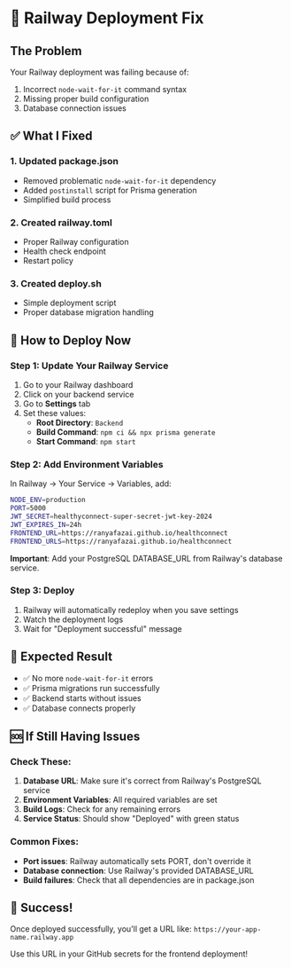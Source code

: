 # 🔧 Railway Deployment Fix

## The Problem
Your Railway deployment was failing because of:
1. Incorrect `node-wait-for-it` command syntax
2. Missing proper build configuration
3. Database connection issues

## ✅ What I Fixed

### 1. Updated package.json
- Removed problematic `node-wait-for-it` dependency
- Added `postinstall` script for Prisma generation
- Simplified build process

### 2. Created railway.toml
- Proper Railway configuration
- Health check endpoint
- Restart policy

### 3. Created deploy.sh
- Simple deployment script
- Proper database migration handling

## 🚀 How to Deploy Now

### Step 1: Update Your Railway Service
1. Go to your Railway dashboard
2. Click on your backend service
3. Go to **Settings** tab
4. Set these values:
   - **Root Directory**: `Backend`
   - **Build Command**: `npm ci && npx prisma generate`
   - **Start Command**: `npm start`

### Step 2: Add Environment Variables
In Railway → Your Service → Variables, add:

```bash
NODE_ENV=production
PORT=5000
JWT_SECRET=healthyconnect-super-secret-jwt-key-2024
JWT_EXPIRES_IN=24h
FRONTEND_URL=https://ranyafazai.github.io/healthconnect
FRONTEND_URLS=https://ranyafazai.github.io/healthconnect
```

**Important**: Add your PostgreSQL DATABASE_URL from Railway's database service.

### Step 3: Deploy
1. Railway will automatically redeploy when you save settings
2. Watch the deployment logs
3. Wait for "Deployment successful" message

## 🎯 Expected Result
- ✅ No more `node-wait-for-it` errors
- ✅ Prisma migrations run successfully
- ✅ Backend starts without issues
- ✅ Database connects properly

## 🆘 If Still Having Issues

### Check These:
1. **Database URL**: Make sure it's correct from Railway's PostgreSQL service
2. **Environment Variables**: All required variables are set
3. **Build Logs**: Check for any remaining errors
4. **Service Status**: Should show "Deployed" with green status

### Common Fixes:
- **Port issues**: Railway automatically sets PORT, don't override it
- **Database connection**: Use Railway's provided DATABASE_URL
- **Build failures**: Check that all dependencies are in package.json

## 🎉 Success!
Once deployed successfully, you'll get a URL like:
`https://your-app-name.railway.app`

Use this URL in your GitHub secrets for the frontend deployment!
